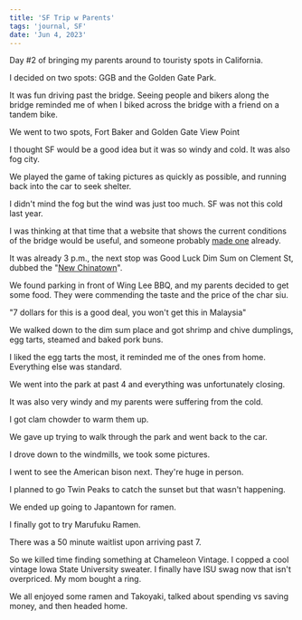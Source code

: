 ```yaml
---
title: 'SF Trip w Parents'
tags: 'journal, SF'
date: 'Jun 4, 2023'
---
```


Day #2 of bringing my parents around to touristy spots in California.

I decided on two spots: GGB and the Golden Gate Park.

It was fun driving past the bridge. Seeing people and bikers along the bridge reminded me of when I biked across the bridge with a friend on a tandem bike.

We went to two spots, Fort Baker and Golden Gate View Point

I thought SF would be a good idea but it was so windy and cold. It was also fog city.

We played the game of taking pictures as quickly as possible, and running back into the car to seek shelter.

I didn't mind the fog but the wind was just too much. SF was not this cold last year.

I was thinking at that time that a website that shows the current conditions of the bridge would be useful, and someone probably [made one](https://www.goldengate.org/bridge/visiting-the-bridge/current-weather/) already.

It was already 3 p.m., the next stop was Good Luck Dim Sum on Clement St, dubbed the "[New Chinatown](http://www.coastnews.com/sf/clement/clement.htm)".

We found parking in front of Wing Lee BBQ, and my parents decided to get some food. They were commending the taste and the price of the char siu.

"7 dollars for this is a good deal, you won't get this in Malaysia"

We walked down to the dim sum place and got shrimp and chive dumplings, egg tarts, steamed and baked pork buns.

I liked the egg tarts the most, it reminded me of the ones from home. Everything else was standard.

We went into the park at past 4 and everything was unfortunately closing.

It was also very windy and my parents were suffering from the cold.

I got clam chowder to warm them up.

We gave up trying to walk through the park and went back to the car.

I drove down to the windmills, we took some pictures.

I went to see the American bison next. They're huge in person.

I planned to go Twin Peaks to catch the sunset but that wasn't happening.

We ended up going to Japantown for ramen.

I finally got to try Marufuku Ramen.

There was a 50 minute waitlist upon arriving past 7.

So we killed time finding something at Chameleon Vintage. I copped a cool vintage Iowa State University sweater. I finally have ISU swag now that isn't overpriced. My mom bought a ring.

We all enjoyed some ramen and Takoyaki, talked about spending vs saving money, and then headed home.
